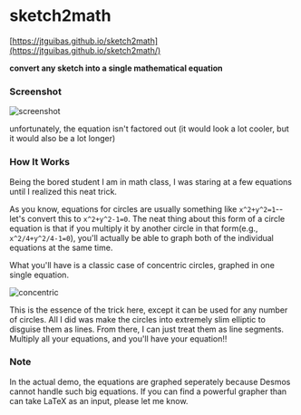 # sketch2math
[https://jtguibas.github.io/sketch2math](https://jtguibas.github.io/sketch2math/)

**convert any sketch into a single mathematical equation**

### Screenshot
![screenshot](https://i.imgur.com/F1bohSX.jpg)

unfortunately, the equation isn't factored out (it would look a lot cooler, but it would also be a lot longer)

### How It Works

Being the bored student I am in math class, I was staring at a few equations until I realized this neat trick.

As you know, equations for circles are usually something like `x^2+y^2=1`--let's convert this to `x^2+y^2-1=0`. The neat thing about this form of a circle equation is that if you multiply it by another circle in that form(e.g., `x^2/4+y^2/4-1=0`), you'll actually be able to graph both of the individual equations at the same time. 

What you'll have is a classic case of concentric circles, graphed in one single equation.

![concentric](https://i.imgur.com/uWlpAJS.png)

This is the essence of the trick here, except it can be used for any number of circles. All I did was make the circles into extremely slim elliptic to disguise them as lines. From there, I can just treat them as line segments. Multiply all your equations, and you'll have your equation!!


### Note

In the actual demo, the equations are graphed seperately because Desmos cannot handle such big equations. If you can find a powerful grapher than can take LaTeX as an input, please let me know.









